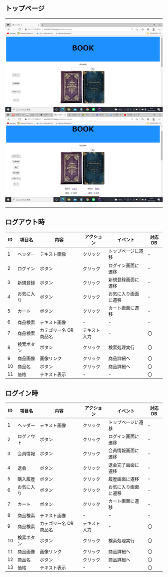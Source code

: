 ## トップページ
*****
<img src="https://github.com/Aso2001219/team/blob/main/%E8%A8%AD%E8%A8%88%E6%9B%B8/%E7%94%BB%E9%9D%A2%E8%A9%B3%E7%B4%B0%E5%9B%B3/img/2021-12-21%20(2).png?raw=true">
<img src="https://github.com/Aso2001219/team/blob/main/%E8%A8%AD%E8%A8%88%E6%9B%B8/%E7%94%BB%E9%9D%A2%E8%A9%B3%E7%B4%B0%E5%9B%B3/img/2021-12-21.png?raw=true">

*****

## ログアウト時
|ID|項目名|内容|アクション|イベント|対応DB|
|--|----|---|---------|--------|-----|
|1|ヘッダー|テキスト画像|クリック|トップページに遷移|-|
|2|ログイン|ボタン|クリック|ログイン画面に遷移|-|
|3|新規登録|ボタン|クリック|新規登録画面に遷移|-|
|4|お気に入り|ボタン|クリック|お気に入り画面に遷移|-|
|5|カート|ボタン|クリック|カート画面に遷移|-|
|6|商品検索|テキスト画像|-|-|-|
|7|商品検索|カテゴリー名 OR 商品名|テキスト入力|-|〇|
|8|検索ボタン|ボタン|クリック|検索処理実行|〇|
|9|商品画像|画像リンク|クリック|商品詳細へ|〇|
|10|商品名|ボタン|クリック|商品詳細へ|〇|
|11|価格|テキスト表示|-|-|〇|

## ログイン時
|ID|項目名|内容|アクション|イベント|対応DB|
|--|----|---|---------|--------|-----|
|1|ヘッダー|テキスト画像|クリック|トップページに遷移|-|
|2|ログアウト|ボタン|クリック|ログイン画面に遷移|-|
|3|会員情報|ボタン|クリック|会員情報画面に遷移|-|
|4|退会|ボタン|クリック|退会完了画面に遷移|-|
|5|購入履歴|ボタン|クリック|履歴画面に遷移|-|
|6|お気に入り|ボタン|クリック|お気に入り画面に遷移|-|
|7|カート|ボタン|クリック|カート画面に遷移|-|
|8|商品検索|テキスト画像|-|-|-|
|9|商品検索|カテゴリー名 OR 商品名|テキスト入力|-|〇|
|10|検索ボタン|ボタン|クリック|検索処理実行|〇|
|11|商品画像|画像リンク|クリック|商品詳細へ|〇|
|12|商品名|ボタン|クリック|商品詳細へ|〇|
|13|価格|テキスト表示|-|-|〇|
